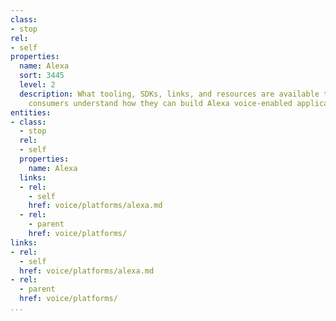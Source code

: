 ```yaml
---
class:
- stop
rel:
- self
properties:
  name: Alexa
  sort: 3445
  level: 2
  description: What tooling, SDKs, links, and resources are available to help API
    consumers understand how they can build Alexa voice-enabled applications?
entities:
- class:
  - stop
  rel:
  - self
  properties:
    name: Alexa
  links:
  - rel:
    - self
    href: voice/platforms/alexa.md
  - rel:
    - parent
    href: voice/platforms/
links:
- rel:
  - self
  href: voice/platforms/alexa.md
- rel:
  - parent
  href: voice/platforms/
...
```


